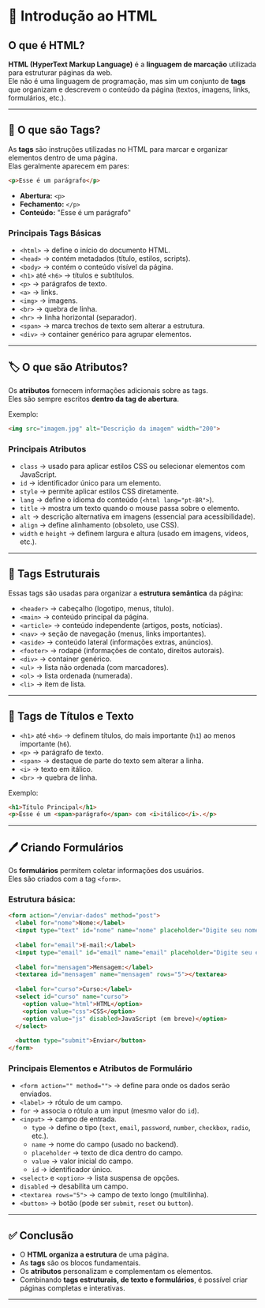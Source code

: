 # 📘 Introdução ao HTML

## O que é HTML?
**HTML (HyperText Markup Language)** é a **linguagem de marcação** utilizada para estruturar páginas da web.  
Ele não é uma linguagem de programação, mas sim um conjunto de **tags** que organizam e descrevem o conteúdo da página (textos, imagens, links, formulários, etc.).

---

## 🔖 O que são Tags?
As **tags** são instruções utilizadas no HTML para marcar e organizar elementos dentro de uma página.  
Elas geralmente aparecem em pares:

```html
<p>Esse é um parágrafo</p>
```

- **Abertura:** `<p>`  
- **Fechamento:** `</p>`  
- **Conteúdo:** "Esse é um parágrafo"

### Principais Tags Básicas
- `<html>` → define o início do documento HTML.
- `<head>` → contém metadados (título, estilos, scripts).
- `<body>` → contém o conteúdo visível da página.
- `<h1>` até `<h6>` → títulos e subtítulos.
- `<p>` → parágrafos de texto.
- `<a>` → links.
- `<img>` → imagens.
- `<br>` → quebra de linha.
- `<hr>` → linha horizontal (separador).
- `<span>` → marca trechos de texto sem alterar a estrutura.
- `<div>` → container genérico para agrupar elementos.

---

## 🏷️ O que são Atributos?
Os **atributos** fornecem informações adicionais sobre as tags.  
Eles são sempre escritos **dentro da tag de abertura**.

Exemplo:
```html
<img src="imagem.jpg" alt="Descrição da imagem" width="200">
```

### Principais Atributos
- `class` → usado para aplicar estilos CSS ou selecionar elementos com JavaScript.
- `id` → identificador único para um elemento.
- `style` → permite aplicar estilos CSS diretamente.
- `lang` → define o idioma do conteúdo (`<html lang="pt-BR">`).
- `title` → mostra um texto quando o mouse passa sobre o elemento.
- `alt` → descrição alternativa em imagens (essencial para acessibilidade).
- `align` → define alinhamento (obsoleto, use CSS).
- `width` e `height` → definem largura e altura (usado em imagens, vídeos, etc.).

---

## 📐 Tags Estruturais
Essas tags são usadas para organizar a **estrutura semântica** da página:

- `<header>` → cabeçalho (logotipo, menus, título).
- `<main>` → conteúdo principal da página.
- `<article>` → conteúdo independente (artigos, posts, notícias).
- `<nav>` → seção de navegação (menus, links importantes).
- `<aside>` → conteúdo lateral (informações extras, anúncios).
- `<footer>` → rodapé (informações de contato, direitos autorais).
- `<div>` → container genérico.
- `<ul>` → lista não ordenada (com marcadores).
- `<ol>` → lista ordenada (numerada).
- `<li>` → item de lista.

---

## 📝 Tags de Títulos e Texto
- `<h1>` até `<h6>` → definem títulos, do mais importante (`h1`) ao menos importante (`h6`).
- `<p>` → parágrafo de texto.
- `<span>` → destaque de parte do texto sem alterar a linha.
- `<i>` → texto em itálico.
- `<br>` → quebra de linha.

Exemplo:
```html
<h1>Título Principal</h1>
<p>Esse é um <span>parágrafo</span> com <i>itálico</i>.</p>
```

---

## 🖊️ Criando Formulários
Os **formulários** permitem coletar informações dos usuários.  
Eles são criados com a tag `<form>`.

### Estrutura básica:
```html
<form action="/enviar-dados" method="post">
  <label for="nome">Nome:</label>
  <input type="text" id="nome" name="nome" placeholder="Digite seu nome">
  
  <label for="email">E-mail:</label>
  <input type="email" id="email" name="email" placeholder="Digite seu e-mail">
  
  <label for="mensagem">Mensagem:</label>
  <textarea id="mensagem" name="mensagem" rows="5"></textarea>
  
  <label for="curso">Curso:</label>
  <select id="curso" name="curso">
    <option value="html">HTML</option>
    <option value="css">CSS</option>
    <option value="js" disabled>JavaScript (em breve)</option>
  </select>
  
  <button type="submit">Enviar</button>
</form>
```

### Principais Elementos e Atributos de Formulário
- `<form action="" method="">` → define para onde os dados serão enviados.
- `<label>` → rótulo de um campo.
- `for` → associa o rótulo a um input (mesmo valor do `id`).
- `<input>` → campo de entrada.
  - `type` → define o tipo (`text`, `email`, `password`, `number`, `checkbox`, `radio`, etc.).
  - `name` → nome do campo (usado no backend).
  - `placeholder` → texto de dica dentro do campo.
  - `value` → valor inicial do campo.
  - `id` → identificador único.
- `<select>` e `<option>` → lista suspensa de opções.
- `disabled` → desabilita um campo.
- `<textarea rows="5">` → campo de texto longo (multilinha).
- `<button>` → botão (pode ser `submit`, `reset` ou `button`).

---

## ✅ Conclusão
- O **HTML organiza a estrutura** de uma página.  
- As **tags** são os blocos fundamentais.  
- Os **atributos** personalizam e complementam os elementos.  
- Combinando **tags estruturais, de texto e formulários**, é possível criar páginas completas e interativas.

---
